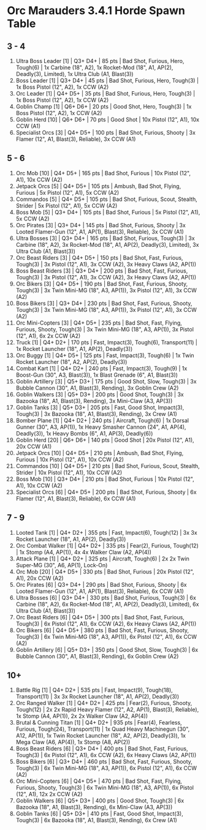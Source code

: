 # Orc Marauders 3.4.1 Horde Spawn Table

## 3 - 4

1. Ultra Boss Leader [1] | Q3+ D4+ | 85 pts | Bad Shot, Furious, Hero, Tough(6) | 1x Carbine (18", A2), 1x Rocket-Mod (18", A1, AP(2), Deadly(3), Limited), 1x Ultra Club (A1, Blast(3))
1. Boss Leader [1] | Q3+ D4+ | 45 pts | Bad Shot, Furious, Hero, Tough(3) | 1x Boss Pistol (12", A2), 1x CCW (A2)
1. Orc Leader [1] | Q4+ D5+ | 35 pts | Bad Shot, Furious, Hero, Tough(3) | 1x Boss Pistol (12", A2), 1x CCW (A2)
1. Goblin Champ [1] | Q6+ D6+ | 20 pts | Good Shot, Hero, Tough(3) | 1x Boss Pistol (12", A2), 1x CCW (A2)
1. Goblin Herd [10] | Q6+ D6+ | 70 pts | Good Shot | 10x Pistol (12", A1), 10x CCW (A1)
1. Specialist Orcs [3] | Q4+ D5+ | 100 pts | Bad Shot, Furious, Shooty | 3x Flamer (12", A1, Blast(3), Reliable), 3x CCW (A1)

## 5 - 6

1. Orc Mob [10] | Q4+ D5+ | 165 pts | Bad Shot, Furious | 10x Pistol (12", A1), 10x CCW (A2)
1. Jetpack Orcs [5] | Q4+ D5+ | 105 pts | Ambush, Bad Shot, Flying, Furious | 5x Pistol (12", A1), 5x CCW (A2)
1. Commandos [5] | Q4+ D5+ | 105 pts | Bad Shot, Furious, Scout, Stealth, Strider | 5x Pistol (12", A1), 5x CCW (A2)
1. Boss Mob [5] | Q3+ D4+ | 105 pts | Bad Shot, Furious | 5x Pistol (12", A1), 5x CCW (A2)
1. Orc Pirates [3] | Q3+ D4+ | 145 pts | Bad Shot, Furious, Shooty | 3x Looted Flamer-Gun (12", A1, AP(1), Blast(3), Reliable), 3x CCW (A1)
1. Ultra Bosses [3] | Q3+ D4+ | 165 pts | Bad Shot, Furious, Tough(3) | 3x Carbine (18", A2), 3x Rocket-Mod (18", A1, AP(2), Deadly(3), Limited), 3x Ultra Club (A1, Blast(3))
1. Orc Beast Riders [3] | Q4+ D5+ | 150 pts | Bad Shot, Fast, Furious, Tough(3) | 3x Pistol (12", A1), 3x CCW (A2), 3x Heavy Claws (A2, AP(1))
1. Boss Beast Riders [3] | Q3+ D4+ | 200 pts | Bad Shot, Fast, Furious, Tough(3) | 3x Pistol (12", A1), 3x CCW (A2), 3x Heavy Claws (A2, AP(1))
1. Orc Bikers [3] | Q4+ D5+ | 190 pts | Bad Shot, Fast, Furious, Shooty, Tough(3) | 3x Twin Mini-MG (18", A3, AP(1)), 3x Pistol (12", A1), 3x CCW (A2)
1. Boss Bikers [3] | Q3+ D4+ | 230 pts | Bad Shot, Fast, Furious, Shooty, Tough(3) | 3x Twin Mini-MG (18", A3, AP(1)), 3x Pistol (12", A1), 3x CCW (A2)
1. Orc Mini-Copters [3] | Q4+ D5+ | 235 pts | Bad Shot, Fast, Flying, Furious, Shooty, Tough(3) | 3x Twin Mini-MG (18", A3, AP(1)), 3x Pistol (12", A1), 6x 2x CCW (A2)
1. Truck [1] | Q4+ D2+ | 170 pts | Fast, Impact(3), Tough(6), Transport(11) | 1x Rocket Launcher (18", A1, AP(2), Deadly(3))
1. Orc Buggy [1] | Q4+ D5+ | 125 pts | Fast, Impact(3), Tough(6) | 1x Twin Rocket Launcher (18", A2, AP(2), Deadly(3))
1. Combat Kart [1] | Q4+ D2+ | 240 pts | Fast, Impact(3), Tough(9) | 1x Boost-Gun (30", A3, Blast(3)), 1x Blast Grenade (6", A1, Blast(3))
1. Goblin Artillery [3] | Q5+ D3+ | 175 pts | Good Shot, Slow, Tough(3) | 3x Bubble Cannon (30", A1, Blast(3), Rending), 3x Goblin Crew (A2)
1. Goblin Walkers [3] | Q5+ D3+ | 200 pts | Good Shot, Tough(3) | 3x Bazooka (18", A1, Blast(3), Rending), 3x Mini-Claw (A3, AP(3))
1. Goblin Tanks [3] | Q5+ D3+ | 205 pts | Fast, Good Shot, Impact(3), Tough(3) | 3x Bazooka (18", A1, Blast(3), Rending), 3x Crew (A1)
1. Bomber Plane [1] | Q4+ D2+ | 240 pts | Aircraft, Tough(6) | 1x Dorsal Gunner (30", A3, AP(1)), 1x Heavy Smasher Cannon (24", A1, AP(4), Deadly(3)), 1x Heavy Bombs (6", A1, AP(3), Deadly(6))
1. Goblin Herd [20] | Q6+ D6+ | 140 pts | Good Shot | 20x Pistol (12", A1), 20x CCW (A1)
1. Jetpack Orcs [10] | Q4+ D5+ | 210 pts | Ambush, Bad Shot, Flying, Furious | 10x Pistol (12", A1), 10x CCW (A2)
1. Commandos [10] | Q4+ D5+ | 210 pts | Bad Shot, Furious, Scout, Stealth, Strider | 10x Pistol (12", A1), 10x CCW (A2)
1. Boss Mob [10] | Q3+ D4+ | 210 pts | Bad Shot, Furious | 10x Pistol (12", A1), 10x CCW (A2)
1. Specialist Orcs [6] | Q4+ D5+ | 200 pts | Bad Shot, Furious, Shooty | 6x Flamer (12", A1, Blast(3), Reliable), 6x CCW (A1)

## 7 - 9

1. Looted Tank [1] | Q4+ D2+ | 355 pts | Fast, Impact(6), Tough(12) | 3x 3x Rocket Launcher (18", A1, AP(2), Deadly(3))
1. Orc Combat Walker [1] | Q4+ D2+ | 335 pts | Fear(2), Furious, Tough(12) | 1x Stomp (A4, AP(1)), 4x 4x Walker Claw (A2, AP(4))
1. Attack Plane [1] | Q4+ D2+ | 325 pts | Aircraft, Tough(6) | 2x 2x Twin Super-MG (30", A6, AP(1), Lock-On)
1. Orc Mob [20] | Q4+ D5+ | 330 pts | Bad Shot, Furious | 20x Pistol (12", A1), 20x CCW (A2)
1. Orc Pirates [6] | Q3+ D4+ | 290 pts | Bad Shot, Furious, Shooty | 6x Looted Flamer-Gun (12", A1, AP(1), Blast(3), Reliable), 6x CCW (A1)
1. Ultra Bosses [6] | Q3+ D4+ | 330 pts | Bad Shot, Furious, Tough(3) | 6x Carbine (18", A2), 6x Rocket-Mod (18", A1, AP(2), Deadly(3), Limited), 6x Ultra Club (A1, Blast(3))
1. Orc Beast Riders [6] | Q4+ D5+ | 300 pts | Bad Shot, Fast, Furious, Tough(3) | 6x Pistol (12", A1), 6x CCW (A2), 6x Heavy Claws (A2, AP(1))
1. Orc Bikers [6] | Q4+ D5+ | 380 pts | Bad Shot, Fast, Furious, Shooty, Tough(3) | 6x Twin Mini-MG (18", A3, AP(1)), 6x Pistol (12", A1), 6x CCW (A2)
1. Goblin Artillery [6] | Q5+ D3+ | 350 pts | Good Shot, Slow, Tough(3) | 6x Bubble Cannon (30", A1, Blast(3), Rending), 6x Goblin Crew (A2)

## 10+

1. Battle Rig [1] | Q4+ D2+ | 535 pts | Fast, Impact(9), Tough(18), Transport(11) | 3x 3x Rocket Launcher (18", A1, AP(2), Deadly(3))
1. Orc Ranged Walker [1] | Q4+ D2+ | 425 pts | Fear(2), Furious, Shooty, Tough(12) | 2x 2x Rapid Heavy Flamer (12", A2, AP(1), Blast(3), Reliable), 1x Stomp (A4, AP(1)), 2x 2x Walker Claw (A2, AP(4))
1. Brutal & Cunning Titan [1] | Q4+ D2+ | 935 pts | Fear(4), Fearless, Furious, Tough(24), Transport(11) | 1x Quad Heavy Machinegun (30", A12, AP(1)), 1x Twin Rocket Launcher (18", A2, AP(2), Deadly(3)), 1x Mega Claw (A6, AP(4)), 1x Stomp (A8, AP(2))
1. Boss Beast Riders [6] | Q3+ D4+ | 400 pts | Bad Shot, Fast, Furious, Tough(3) | 6x Pistol (12", A1), 6x CCW (A2), 6x Heavy Claws (A2, AP(1))
1. Boss Bikers [6] | Q3+ D4+ | 460 pts | Bad Shot, Fast, Furious, Shooty, Tough(3) | 6x Twin Mini-MG (18", A3, AP(1)), 6x Pistol (12", A1), 6x CCW (A2)
1. Orc Mini-Copters [6] | Q4+ D5+ | 470 pts | Bad Shot, Fast, Flying, Furious, Shooty, Tough(3) | 6x Twin Mini-MG (18", A3, AP(1)), 6x Pistol (12", A1), 12x 2x CCW (A2)
1. Goblin Walkers [6] | Q5+ D3+ | 400 pts | Good Shot, Tough(3) | 6x Bazooka (18", A1, Blast(3), Rending), 6x Mini-Claw (A3, AP(3))
1. Goblin Tanks [6] | Q5+ D3+ | 410 pts | Fast, Good Shot, Impact(3), Tough(3) | 6x Bazooka (18", A1, Blast(3), Rending), 6x Crew (A1)